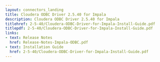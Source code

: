 ```yaml
---
layout: connectors_landing
title: Cloudera ODBC Driver 2.5.40 for Impala
description: Cloudera ODBC Driver 2.5.40 for Impala
titlehref: 2-5-40/Cloudera-ODBC-Driver-for-Impala-Install-Guide.pdf
titlepdf: 2-5-40/Cloudera-ODBC-Driver-for-Impala-Install-Guide.pdf
links:
- text: Release Notes
  href: Release-Notes-Impala-ODBC.pdf
- text: Installation Guide
  href: 2-5-40/Cloudera-ODBC-Driver-for-Impala-Install-Guide.pdf
---
```

